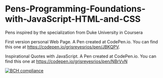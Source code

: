 # Pens-Programming-Foundations-with-JavaScript-HTML-and-CSS
Pens inspired by the specialization from Duke University in Coursera 

First version personal Web Page. A Pen created at CodePen.io. You can find this one at https://codepen.io/grisreyesrios/pen/JBKQPV.

Inspirational Quotes with JavaScript. A Pen created at CodePen.io. You can find this one at https://codepen.io/grisreyesrios/pen/NBrVvN

[![BCH compliance](https://bettercodehub.com/edge/badge/grisreyesrios/Pens-Programming-Foundations-with-JavaScript-HTML-and-CSS?branch=master)](https://bettercodehub.com/)





 
 
